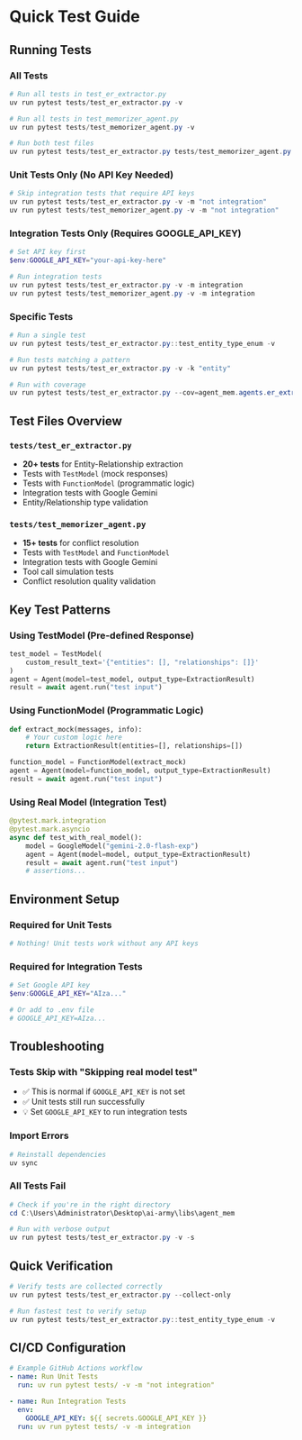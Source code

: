 # Quick Test Guide

## Running Tests

### All Tests
```powershell
# Run all tests in test_er_extractor.py
uv run pytest tests/test_er_extractor.py -v

# Run all tests in test_memorizer_agent.py
uv run pytest tests/test_memorizer_agent.py -v

# Run both test files
uv run pytest tests/test_er_extractor.py tests/test_memorizer_agent.py -v
```

### Unit Tests Only (No API Key Needed)
```powershell
# Skip integration tests that require API keys
uv run pytest tests/test_er_extractor.py -v -m "not integration"
uv run pytest tests/test_memorizer_agent.py -v -m "not integration"
```

### Integration Tests Only (Requires GOOGLE_API_KEY)
```powershell
# Set API key first
$env:GOOGLE_API_KEY="your-api-key-here"

# Run integration tests
uv run pytest tests/test_er_extractor.py -v -m integration
uv run pytest tests/test_memorizer_agent.py -v -m integration
```

### Specific Tests
```powershell
# Run a single test
uv run pytest tests/test_er_extractor.py::test_entity_type_enum -v

# Run tests matching a pattern
uv run pytest tests/test_er_extractor.py -v -k "entity"

# Run with coverage
uv run pytest tests/test_er_extractor.py --cov=agent_mem.agents.er_extractor -v
```

## Test Files Overview

### `tests/test_er_extractor.py`
- **20+ tests** for Entity-Relationship extraction
- Tests with `TestModel` (mock responses)
- Tests with `FunctionModel` (programmatic logic)  
- Integration tests with Google Gemini
- Entity/Relationship type validation

### `tests/test_memorizer_agent.py`
- **15+ tests** for conflict resolution
- Tests with `TestModel` and `FunctionModel`
- Integration tests with Google Gemini
- Tool call simulation tests
- Conflict resolution quality validation

## Key Test Patterns

### Using TestModel (Pre-defined Response)
```python
test_model = TestModel(
    custom_result_text='{"entities": [], "relationships": []}'
)
agent = Agent(model=test_model, output_type=ExtractionResult)
result = await agent.run("test input")
```

### Using FunctionModel (Programmatic Logic)
```python
def extract_mock(messages, info):
    # Your custom logic here
    return ExtractionResult(entities=[], relationships=[])

function_model = FunctionModel(extract_mock)
agent = Agent(model=function_model, output_type=ExtractionResult)
result = await agent.run("test input")
```

### Using Real Model (Integration Test)
```python
@pytest.mark.integration
@pytest.mark.asyncio
async def test_with_real_model():
    model = GoogleModel("gemini-2.0-flash-exp")
    agent = Agent(model=model, output_type=ExtractionResult)
    result = await agent.run("test input")
    # assertions...
```

## Environment Setup

### Required for Unit Tests
```powershell
# Nothing! Unit tests work without any API keys
```

### Required for Integration Tests
```powershell
# Set Google API key
$env:GOOGLE_API_KEY="AIza..."

# Or add to .env file
# GOOGLE_API_KEY=AIza...
```

## Troubleshooting

### Tests Skip with "Skipping real model test"
- ✅ This is normal if `GOOGLE_API_KEY` is not set
- ✅ Unit tests still run successfully
- 💡 Set `GOOGLE_API_KEY` to run integration tests

### Import Errors
```powershell
# Reinstall dependencies
uv sync
```

### All Tests Fail
```powershell
# Check if you're in the right directory
cd C:\Users\Administrator\Desktop\ai-army\libs\agent_mem

# Run with verbose output
uv run pytest tests/test_er_extractor.py -v -s
```

## Quick Verification

```powershell
# Verify tests are collected correctly
uv run pytest tests/test_er_extractor.py --collect-only

# Run fastest test to verify setup
uv run pytest tests/test_er_extractor.py::test_entity_type_enum -v
```

## CI/CD Configuration

```yaml
# Example GitHub Actions workflow
- name: Run Unit Tests
  run: uv run pytest tests/ -v -m "not integration"

- name: Run Integration Tests
  env:
    GOOGLE_API_KEY: ${{ secrets.GOOGLE_API_KEY }}
  run: uv run pytest tests/ -v -m integration
```
